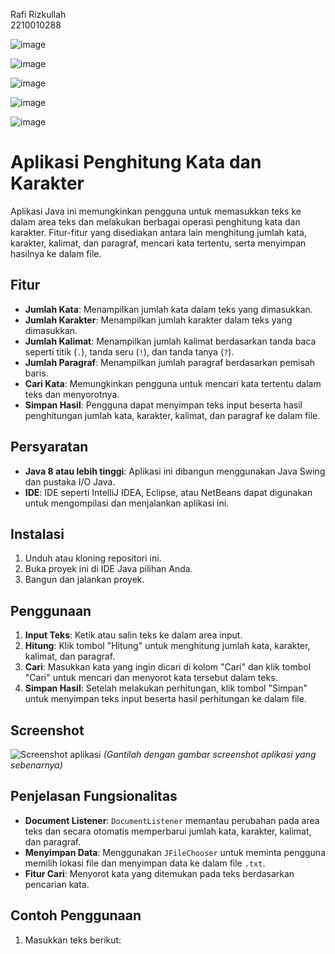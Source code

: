 Rafi Rizkullah    
2210010288



![image](https://github.com/user-attachments/assets/d669984f-c23d-41e9-b14f-0005188d2da1)

![image](https://github.com/user-attachments/assets/a402d1a3-bfc7-4f55-8f8b-b73448b2ffc3)


![image](https://github.com/user-attachments/assets/513aef87-f641-4d3e-9493-44941f95ab03)


![image](https://github.com/user-attachments/assets/39c7ff82-99ca-46ad-b37e-06547e4a9b6c)


![image](https://github.com/user-attachments/assets/bab80627-adc0-435b-97a6-8d2726b0cdf3)


# Aplikasi Penghitung Kata dan Karakter

Aplikasi Java ini memungkinkan pengguna untuk memasukkan teks ke dalam area teks dan melakukan berbagai operasi penghitung kata dan karakter. Fitur-fitur yang disediakan antara lain menghitung jumlah kata, karakter, kalimat, dan paragraf, mencari kata tertentu, serta menyimpan hasilnya ke dalam file.

## Fitur

- **Jumlah Kata**: Menampilkan jumlah kata dalam teks yang dimasukkan.
- **Jumlah Karakter**: Menampilkan jumlah karakter dalam teks yang dimasukkan.
- **Jumlah Kalimat**: Menampilkan jumlah kalimat berdasarkan tanda baca seperti titik (`.`), tanda seru (`!`), dan tanda tanya (`?`).
- **Jumlah Paragraf**: Menampilkan jumlah paragraf berdasarkan pemisah baris.
- **Cari Kata**: Memungkinkan pengguna untuk mencari kata tertentu dalam teks dan menyorotnya.
- **Simpan Hasil**: Pengguna dapat menyimpan teks input beserta hasil penghitungan jumlah kata, karakter, kalimat, dan paragraf ke dalam file.

## Persyaratan

- **Java 8 atau lebih tinggi**: Aplikasi ini dibangun menggunakan Java Swing dan pustaka I/O Java.
- **IDE**: IDE seperti IntelliJ IDEA, Eclipse, atau NetBeans dapat digunakan untuk mengompilasi dan menjalankan aplikasi ini.

## Instalasi

1. Unduh atau kloning repositori ini.
2. Buka proyek ini di IDE Java pilihan Anda.
3. Bangun dan jalankan proyek.

## Penggunaan

1. **Input Teks**: Ketik atau salin teks ke dalam area input.
2. **Hitung**: Klik tombol "Hitung" untuk menghitung jumlah kata, karakter, kalimat, dan paragraf.
3. **Cari**: Masukkan kata yang ingin dicari di kolom "Cari" dan klik tombol "Cari" untuk mencari dan menyorot kata tersebut dalam teks.
4. **Simpan Hasil**: Setelah melakukan perhitungan, klik tombol "Simpan" untuk menyimpan teks input beserta hasil perhitungan ke dalam file.

## Screenshot

![Screenshot aplikasi](screenshot.png)  *(Gantilah dengan gambar screenshot aplikasi yang sebenarnya)*

## Penjelasan Fungsionalitas

- **Document Listener**: `DocumentListener` memantau perubahan pada area teks dan secara otomatis memperbarui jumlah kata, karakter, kalimat, dan paragraf.
- **Menyimpan Data**: Menggunakan `JFileChooser` untuk meminta pengguna memilih lokasi file dan menyimpan data ke dalam file `.txt`.
- **Fitur Cari**: Menyorot kata yang ditemukan pada teks berdasarkan pencarian kata.

## Contoh Penggunaan

1. Masukkan teks berikut:


